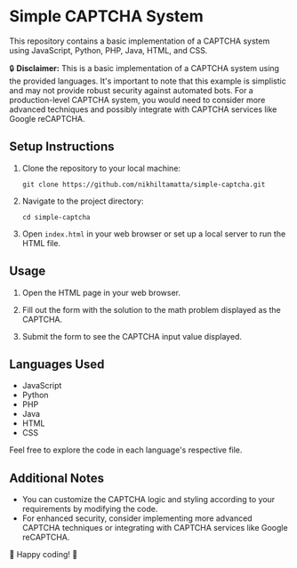 
# Simple CAPTCHA System

This repository contains a basic implementation of a CAPTCHA system using JavaScript, Python, PHP, Java, HTML, and CSS.

🔒 **Disclaimer:** This is a basic implementation of a CAPTCHA system using the provided languages. It's important to note that this example is simplistic and may not provide robust security against automated bots. For a production-level CAPTCHA system, you would need to consider more advanced techniques and possibly integrate with CAPTCHA services like Google reCAPTCHA.

## Setup Instructions

1. Clone the repository to your local machine:

   ```
   git clone https://github.com/nikhiltamatta/simple-captcha.git
   ```

2. Navigate to the project directory:

   ```
   cd simple-captcha
   ```

3. Open `index.html` in your web browser or set up a local server to run the HTML file.

## Usage

1. Open the HTML page in your web browser.

2. Fill out the form with the solution to the math problem displayed as the CAPTCHA.

3. Submit the form to see the CAPTCHA input value displayed.

## Languages Used

- JavaScript
- Python
- PHP
- Java
- HTML
- CSS

Feel free to explore the code in each language's respective file.

## Additional Notes

- You can customize the CAPTCHA logic and styling according to your requirements by modifying the code.
- For enhanced security, consider implementing more advanced CAPTCHA techniques or integrating with CAPTCHA services like Google reCAPTCHA.

🚀 Happy coding! 🎉
